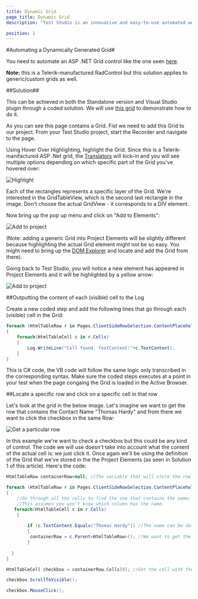 ```yaml
---
title: Dynamic Grid
page_title: Dynamic Grid
description: "Test Studio is an innovative and easy-to-use automated web, WPF and load testing solution. Test Studio tests support essential technologies like ASP.NET AJAX, Silverlight, PHP and MVC. HTML5, Testing framework, functional testing, performance testing, load testing, exploratory testing, manual testing."

position: 1
---
```

#Automating a Dynamically Generated Grid#

You need to automate an ASP .NET Grid control like the one seen <a href="http://demos.telerik.com/aspnet-ajax/grid/examples/client/selecting/defaultcs.aspx" target="_blank">here</a>.

**Note:** this is a Telerik-manufactured RadControl but this solution applies to generic/custom grids as well.

##Solution##

This can be achieved in both the Standalone version and Visual Studio plugin through a coded solution. We will use <a href="http://demos.telerik.com/aspnet-ajax/grid/examples/client/selecting/defaultcs.aspx" target="_blank">this grid</a> to demonstrate how to do it.

As you can see this page contains a Grid. Fist we need to add this Grid to our project. From your Test Studio project, start the Recorder and navigate to the page.  

Using Hover Over Highlighting, highlight the Grid. Since this is a Telerik-manifactured ASP .Net grid, the <a href="http://docs.telerik.com/teststudio/getting-started/test-recording/translators" target="_blank">Translators</a> will kick-in and you will see multiple options depending on which specific part of the Grid you've hovered over: 

![Highlight][1]

Each of the rectangles represents a specific layer of the Grid. We're interested in the GridTableView, which is the second last rectangle in the image. Don't choose the actual GridView - it corresponds to a DIV element. 

Now bring up the pop up menu and click on "Add to Elements":

![Add to project][2]

 (Note: adding a generic Grid into Project Elements will be slightly different because highlighting the actual Grid element might not be so easy. You might need to bring up the <a href="/features/recorder/dom-explorer" target="_blank">DOM Explorer</a> and locate and add the Grid from there).

Going back to Test Studio, you will notice a new element has appeared in Project Elements and it will be highlighted by a yellow arrow:

![Add to project][3]

##Outputting the content of each (visible) cell to the Log

Create a new coded step and add the following lines that go through each (visible) cell in the Grid:

```C#
foreach (HtmlTableRow r in Pages.ClientSideRowSelection.ContentPlaceholder1RadGrid1Table.AllRows)
{
    foreach(HtmlTableCell c in r.Cells)
    {
        Log.WriteLine("Cell found. TextContent:"+c.TextContent);  
    }
}
```

This is C# code, the VB code will follow the same logic only transcribed in the corresponding syntax. Make sure the coded steps executes at a point in your test when the page congaing the Grid is loaded in the Active Browser.

##Locate a specific row and click on a specific cell in that row

Let's look at the grid in the below image. Let's imagine we want to get the row that contains the Contact Name "Thomas Hardy" and from there we want to click the checkbox in the same Row:

![Get a particular row][4]

In this example we're want to check a checkbox but this could be any kind of control. The code we will use doesn't take into account what the content of the actual cell is: we just click it. Once again we'll be using the definition of the Grid that we've stored in the the Project Elements (as seen in Solution 1 of this article). Here's the code:

```C#
HtmlTableRow containerRow=null; //The variable that will store the row that contains the name cell and the checkbox cell

foreach (HtmlTableRow r in Pages.ClientSideRowSelection.ContentPlaceholder1RadGrid1Table.AllRows)
{
    //Go through all the cells to find the one that contains the name;
    //This assumes you won't know which column has the name.
   foreach(HtmlTableCell c in r.Cells) 
    {
   
        if (c.TextContent.Equals("Thomas Hardy")) //The name can be data-driven if you use code that will extract values from a datasource
        {
         containerRow = c.Parent<HtmlTableRow>(); //We want to get the row which has this cell   
        }
            
  }
}

HtmlTableCell checkbox = containerRow.Cells[0]; //Get the cell with the checkbox

checkbox.ScrollToVisible();

checkbox.MouseClick();
```

[1]: /img/advanced-topics/coded-samples/html/dynamic-grid/fig1.png
[2]: /img/advanced-topics/coded-samples/html/dynamic-grid/fig2.png
[3]: /img/advanced-topics/coded-samples/html/dynamic-grid/fig3.png
[4]: /img/advanced-topics/coded-samples/html/dynamic-grid/fig4.png
[5]: /img/advanced-topics/coded-samples/html/dynamic-grid/fig5.png
